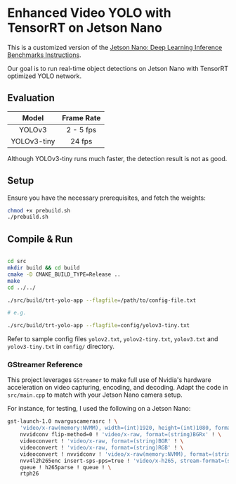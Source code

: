 # Enhanced Video YOLO with TensorRT on Jetson Nano

This is a customized version of the [Jetson Nano: Deep Learning Inference Benchmarks Instructions](https://devtalk.nvidia.com/default/topic/1050377/jetson-nano/deep-learning-inference-benchmarking-instructions/).

Our goal is to run real-time object detections on Jetson Nano with TensorRT optimized YOLO network.

## Evaluation

|   Model   | Frame Rate |
| :-------: | :--------: |
|   YOLOv3  |  2 - 5 fps |
| YOLOv3-tiny |    24 fps |

Although YOLOv3-tiny runs much faster, the detection result is not as good.

## Setup

Ensure you have the necessary prerequisites, and fetch the weights:

```bash
chmod +x prebuild.sh
./prebuild.sh
```

## Compile & Run

```bash

cd src
mkdir build && cd build
cmake -D CMAKE_BUILD_TYPE=Release ..
make
cd ../../

./src/build/trt-yolo-app --flagfile=/path/to/config-file.txt

# e.g.

./src/build/trt-yolo-app --flagfile=config/yolov3-tiny.txt
```

Refer to sample config files `yolov2.txt`, `yolov2-tiny.txt`, `yolov3.txt` and `yolov3-tiny.txt` in `config/` directory.

### GStreamer Reference

This project leverages `GStreamer` to make full use of Nvidia's hardware acceleration on video capturing, encoding, and decoding. Adapt the code in `src/main.cpp` to match with your Jetson Nano camera setup.

For instance, for testing, I used the following on a Jetson Nano:

```bash
gst-launch-1.0 nvarguscamerasrc ! \
    'video/x-raw(memory:NVMM), width=(int)1920, height=(int)1080, format=(string)NV12, framerate=(fraction)30/1' ! \
    nvvidconv flip-method=0 ! 'video/x-raw, format=(string)BGRx' ! \
    videoconvert ! 'video/x-raw, format=(string)BGR' ! \
    videoconvert ! 'video/x-raw, format=(string)RGB' ! \
    videoconvert ! nvvidconv ! 'video/x-raw(memory:NVMM), format=(string)NV12' ! \
    nvv4l2h265enc insert-sps-pps=true ! 'video/x-h265, stream-format=(string)byte-stream' ! \
    queue ! h265parse ! queue ! \
    rtph26